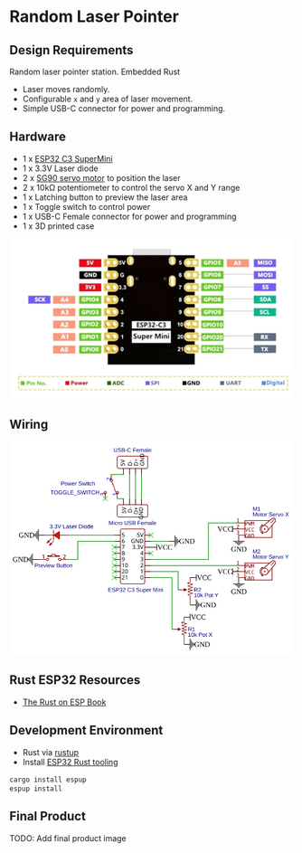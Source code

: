 # Random Laser Pointer

## Design Requirements

Random laser pointer station. Embedded Rust

- Laser moves randomly.
- Configurable `x` and `y` area of laser movement.
- Simple USB-C connector for power and programming.

## Hardware

- 1 x [ESP32 C3 SuperMini](https://www.espressif.com/en/products/socs/esp32-c3)
- 1 x 3.3V Laser diode
- 2 x [SG90 servo motor](/datasheets/SG90_servo_motor.pdf) to position the laser
- 2 x 10kΩ potentiometer to control the servo X and Y range
- 1 x Latching button to preview the laser area
- 1 x Toggle switch to control power
- 1 x USB-C Female connector for power and programming
- 1 x 3D printed case

![ESP32 C3 SuperMini Pinout](./datasheets/ESP32_C3_supermini_pinout.jpg)

## Wiring

![Wiring Diagram](./assets/schematic.svg)

## Rust ESP32 Resources

- [The Rust on ESP Book](https://docs.esp-rs.org/book/introduction.html)

## Development Environment

- Rust via [rustup](https://rustup.rs/)
- Install [ESP32 Rust tooling](https://docs.esp-rs.org/book/installation/index.html)

```shell
cargo install espup
espup install
```
## Final Product

TODO: Add final product image

